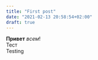 ```yaml
---
title: "First post"
date: "2021-02-13 20:58:54+02:00"
draft: true
---
```


**Привет** _всем_!  
Тест  
Testing  

